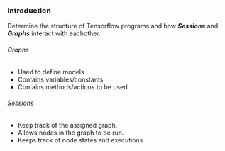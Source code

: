 ### Introduction

Determine the structure of Tensorflow programs and how ***Sessions*** and ***Graphs*** 
interact with eachother.

###### Graphs
* Used to define models
* Contains variables/constants
* Contains methods/actions to be used

###### Sessions
* Keep track of the assigned graph.
* Allows nodes in the graph to be run.
* Keeps track of node states and executions